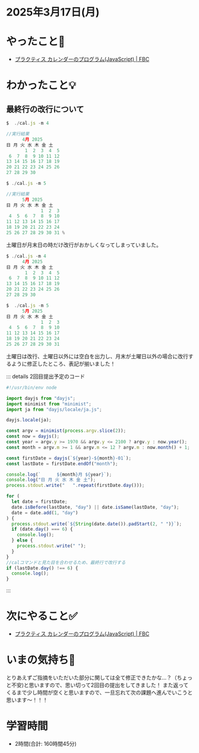 # 2025年3月17日(月)

# やったこと📝
- [プラクティス カレンダーのプログラム\(JavaScript\) \| FBC](https://bootcamp.fjord.jp/practices/196)
# わかったこと💡

## 最終行の改行について
```javascript
$  ./cal.js -m 4

//実行結果
      4月 2025
日 月 火 水 木 金 土
       1  2  3  4  5
 6  7  8  9 10 11 12
13 14 15 16 17 18 19
20 21 22 23 24 25 26
27 28 29 30 

$ ./cal.js -m 5

//実行結果
      5月 2025
日 月 火 水 木 金 土
             1  2  3
 4  5  6  7  8  9 10
11 12 13 14 15 16 17
18 19 20 21 22 23 24
25 26 27 28 29 30 31 %       
```
土曜日が月末日の時だけ改行がおかしくなってしまっていました。

```javascript
$ ./cal.js -m 4
      4月 2025
日 月 火 水 木 金 土
       1  2  3  4  5
 6  7  8  9 10 11 12
13 14 15 16 17 18 19
20 21 22 23 24 25 26
27 28 29 30 

$  ./cal.js -m 5
      5月 2025
日 月 火 水 木 金 土
             1  2  3
 4  5  6  7  8  9 10
11 12 13 14 15 16 17
18 19 20 21 22 23 24
25 26 27 28 29 30 31

```
土曜日は改行、土曜日以外には空白を出力し、月末が土曜日以外の場合に改行するように修正したところ、表記が揃いました！

::: details 2回目提出予定のコード
```javascript
#!/usr/bin/env node

import dayjs from "dayjs";
import minimist from "minimist";
import ja from "dayjs/locale/ja.js";

dayjs.locale(ja);

const argv = minimist(process.argv.slice(2));
const now = dayjs();
const year = argv.y >= 1970 && argv.y <= 2100 ? argv.y : now.year();
const month = argv.m >= 1 && argv.m <= 12 ? argv.m : now.month() + 1;

const firstDate = dayjs(`${year}-${month}-01`);
const lastDate = firstDate.endOf("month");

console.log(`      ${month}月 ${year}`);
console.log("日 月 火 水 木 金 土");
process.stdout.write("   ".repeat(firstDate.day()));

for (
  let date = firstDate;
  date.isBefore(lastDate, "day") || date.isSame(lastDate, "day");
  date = date.add(1, "day")
) {
  process.stdout.write(`${String(date.date()).padStart(2, " ")}`);
  if (date.day() === 6) {
    console.log();
  } else {
    process.stdout.write(" ");
  }
}
//calコマンドと見た目を合わせるため、最終行で改行する
if (lastDate.day() !== 6) {
  console.log();
}

```
:::
# 次にやること✅
- [プラクティス カレンダーのプログラム\(JavaScript\) \| FBC](https://bootcamp.fjord.jp/practices/196)

# いまの気持ち🫶
とりあえずご指摘をいただいた部分に関しては全て修正できたかな…？（ちょっと不安)と思いますので、思い切って2回目の提出をしてきました！
また返ってくるまで少し時間が空くと思いますので、一旦忘れて次の課題へ進んでいこうと思います〜！！！

# 学習時間
- 2時間(合計: 160時間45分)
